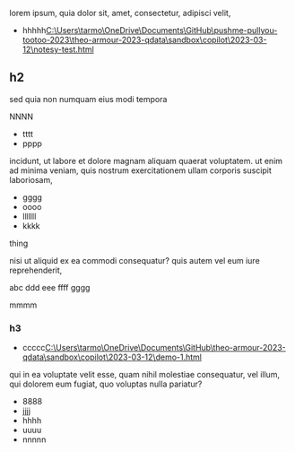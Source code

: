 lorem ipsum, quia dolor sit, amet, consectetur, adipisci velit,

* hhhhh[C:\\Users\\tarmo\\OneDrive\\Documents\\GitHub\\pushme-pullyou-tootoo-2023\\theo-armour-2023-qdata\\sandbox\\copilot\\2023-03-12\\notesy-test.html](file:///c%3A/Users/tarmo/OneDrive/Documents/GitHub/pushme-pullyou-tootoo-2023/theo-armour-2023-qdata/sandbox/copilot/2023-03-12/notesy-test.html)

## h2

sed quia non numquam eius modi tempora

NNNN

* tttt
* pppp

incidunt, ut labore et dolore magnam aliquam quaerat voluptatem. ut enim ad minima veniam, quis nostrum exercitationem ullam corporis suscipit laboriosam,

* gggg
* oooo
* lllllll
* kkkk

thing

nisi ut aliquid ex ea commodi consequatur? quis autem vel eum iure reprehenderit,

abc ddd eee ffff gggg

mmmm

### h3

* ccccc[C:\\Users\\tarmo\\OneDrive\\Documents\\GitHub\\theo-armour-2023-qdata\\sandbox\\copilot\\2023-03-12\\demo-1.html](file:///c%3A/Users/tarmo/OneDrive/Documents/GitHub/theo-armour-2023-qdata/sandbox/copilot/2023-03-12/demo-1.html)

qui in ea voluptate velit esse, quam nihil molestiae consequatur, vel illum, qui dolorem eum fugiat, quo voluptas nulla pariatur?

* 8888
* jjjj
* hhhh
* uuuu
* nnnnn